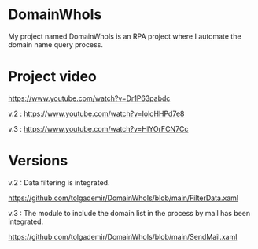 # DomainWhoIs

My project named DomainWhoIs is an RPA project where I automate the domain name query process.

# Project video

https://www.youtube.com/watch?v=Dr1P63pabdc

v.2 : https://www.youtube.com/watch?v=IoloHHPd7e8

v.3 : https://www.youtube.com/watch?v=HIYOrFCN7Cc

# Versions

v.2 : Data filtering is integrated. 

https://github.com/tolgademir/DomainWhoIs/blob/main/FilterData.xaml

v.3 : The module to include the domain list in the process by mail has been integrated.

https://github.com/tolgademir/DomainWhoIs/blob/main/SendMail.xaml